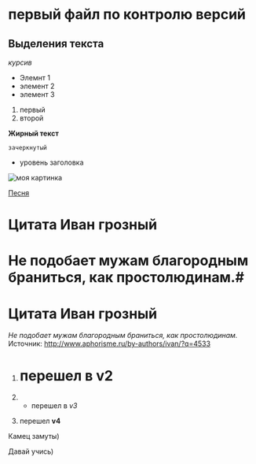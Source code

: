 # первый файл по контролю версий 
 
## Выделения текста

*курсив*



* Элемнт 1
* элемент 2
* элемент 3

1. первый
2. второй

**Жирный текст**

`зачеркнутый`

- уровень заголовка 



![моя картинка](git%20practic.jpg)

[Песня](miyagi-marlboro(mp3name.co).mp3)

# Цитата Иван грозный #
# Не подобает мужам благородным браниться, как простолюдинам.#

# Цитата **Иван грозный**
*Не подобает мужам благородным браниться, как простолюдинам.*
Источник: http://www.aphorisme.ru/by-authors/ivan/?q=4533

1. # перешел в v2 

2. * перешел в  *v3*

3. перешел **v4**

Камец замуты)

Давай учись)
